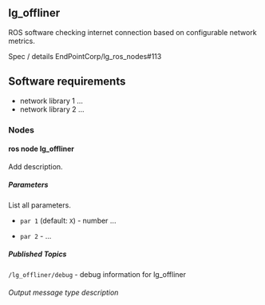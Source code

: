 lg\_offliner
------------

ROS software checking internet connection based on configurable network metrics.

Spec / details EndPointCorp/lg_ros_nodes#113

## Software requirements

* network library 1 ...
* network library 2 ...

### Nodes

#### ros node lg_offliner

Add description.

##### Parameters
List all parameters.

- `par 1` (default: `X`) - number ...

- `par 2` - ...

##### Published Topics

`/lg_offliner/debug` - debug information for lg_offliner


###### Output message type description

